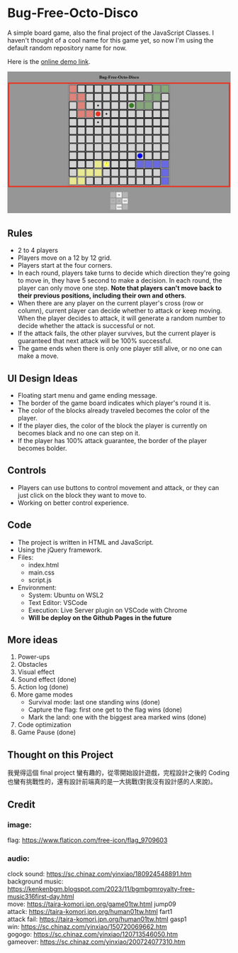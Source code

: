 # Bug-Free-Octo-Disco

A simple board game, also the final project of the JavaScript Classes. I haven't thought of a cool name for this game yet, so now I'm using the default random repository name for now.

Here is the [online demo link](https://eric1050811-sc11.github.io/bug-free-octo-disco/).

![Game showcase](img/01.png)

## Rules

* 2 to 4 players
* Players move on a 12 by 12 grid.
* Players start at the four corners.
* In each round, players take turns to decide which direction they're going to move in, they have 5 second to make a decision. In each round, the player can only move one step. **Note that players can't move back to their previous positions, including their own and others**.
* When there are any player on the current player's cross (row or column), current player can decide whether to attack or keep moving. When the player decides to attack, it will generate a random number to decide whether the attack is successful or not.
* If the attack fails, the other player survives, but the current player is guaranteed that next attack will be 100% successful.
* The game ends when there is only one player still alive, or no one can make a move.

## UI Design Ideas

* Floating start menu and game ending message.
* The border of the game board indicates which player's round it is.
* The color of the blocks already traveled becomes the color of the player.
* If the player dies, the color of the block the player is currently on becomes black and no one can step on it.
* If the player has 100% attack guarantee, the border of the player becomes bolder.

## Controls

* Players can use buttons to control movement and attack, or they can just click on the block they want to move to.
* Working on better control experience.

## Code

* The project is written in HTML and JavaScript.
* Using the jQuery framework.
* Files:
  * index.html
  * main.css
  * script.js
* Environment:
  * System: Ubuntu on WSL2
  * Text Editor: VSCode
  * Execution: Live Server plugin on VSCode with Chrome
  * **Will be deploy on the Github Pages in the future**

## More ideas

1. Power-ups
2. Obstacles
3. Visual effect
4. Sound effect (done)
5. Action log (done)
6. More game modes
   * Survival mode: last one standing wins (done)
   * Capture the flag: first one get to the flag wins (done)
   * Mark the land: one with the biggest area marked wins (done)
7. Code optimization
8. Game Pause (done)

## Thought on this Project

我覺得這個 final project 蠻有趣的，從零開始設計遊戲，完程設計之後的 Coding 也蠻有挑戰性的，還有設計前端真的是一大挑戰(對我沒有設計感的人來說)。

## Credit

### image:

flag: https://www.flaticon.com/free-icon/flag_9709603  

### audio: 

clock sound: https://sc.chinaz.com/yinxiao/180924548891.htm  
background music: https://kenkenbgm.blogspot.com/2023/11/bgmbgmroyalty-free-music316first-day.html  
move: https://taira-komori.jpn.org/game01tw.html jump09  
attack: https://taira-komori.jpn.org/human01tw.html fart1  
attack fail: https://taira-komori.jpn.org/human01tw.html gasp1  
win: https://sc.chinaz.com/yinxiao/150720069662.htm  
gogogo: https://sc.chinaz.com/yinxiao/120713546050.htm  
gameover: https://sc.chinaz.com/yinxiao/200724077310.htm  

